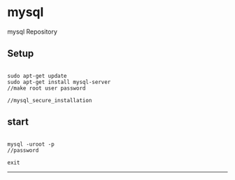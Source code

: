 mysql
===

mysql Repository


Setup
---

<pre><code>
sudo apt-get update
sudo apt-get install mysql-server
//make root user password

//mysql_secure_installation
</pre></code>

start
---
<pre><code>
mysql -uroot -p
//password

exit
</pre></code>

***

